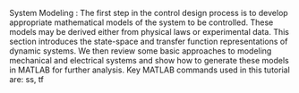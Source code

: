 System Modeling :
The first step in the control design process is to develop appropriate mathematical models of the 
system to be controlled. These models may be derived either from physical laws or experimental 
data. This section introduces the state-space and transfer function representations of dynamic 
systems. We then review some basic approaches to modeling mechanical and electrical systems 
and show how to generate these models in MATLAB for further analysis. 
Key MATLAB commands used in this tutorial are: ss, tf 
 
